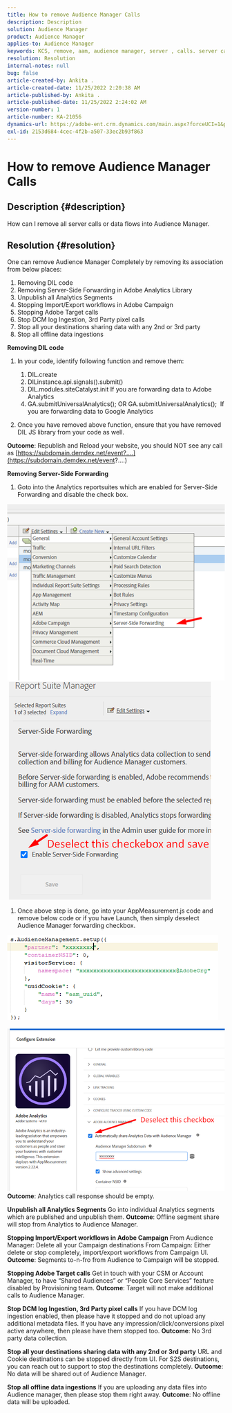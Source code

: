 ```yaml
---
title: How to remove Audience Manager Calls
description: Description
solution: Audience Manager
product: Audience Manager
applies-to: Audience Manager
keywords: KCS, remove, aam, audience manager, server , calls. server calls
resolution: Resolution
internal-notes: null
bug: false
article-created-by: Ankita .
article-created-date: 11/25/2022 2:20:38 AM
article-published-by: Ankita .
article-published-date: 11/25/2022 2:24:02 AM
version-number: 1
article-number: KA-21056
dynamics-url: https://adobe-ent.crm.dynamics.com/main.aspx?forceUCI=1&pagetype=entityrecord&etn=knowledgearticle&id=a6cfc2bc-676c-ed11-9562-6045bd006239
exl-id: 2153d684-4cec-4f2b-a507-33ec2b93f863
---
```

# How to remove Audience Manager Calls

## Description {#description}

How can I remove all server calls or data flows into Audience Manager.

## Resolution {#resolution}


One can remove Audience Manager Completely by removing its association from below places:

1. Removing DIL code
2. Removing Server-Side Forwarding in Adobe Analytics Library
3. Unpublish all Analytics Segments
4. Stopping Import/Export workflows in Adobe Campaign
5. Stopping Adobe Target calls
6. Stop DCM log Ingestion, 3rd Party pixel calls
7. Stop all your destinations sharing data with any 2nd or 3rd party
8. Stop all offline data ingestions


<b>Removing DIL code</b>

1. In your code, identify following function and remove them:

    1. DIL.create
    2. DILinstance.api.signals().submit()
    3. DIL.modules.siteCatalyst.init If you are forwarding data to Adobe Analytics
    4. GA.submitUniversalAnalytics(); OR GA.submitUniversalAnalytics();  If you are forwarding data to Google Analytics
2. Once you have removed above function, ensure that you have removed DIL JS library from your code as well.


<b>Outcome</b>: Republish and Reload your website, you should NOT see any call as [https://subdomain.demdex.net/event?....](https://subdomain.demdex.net/event?....)

<b>Removing Server-Side Forwarding</b>

1. Goto into the Analytics reportsuites which are enabled for Server-Side Forwarding and disable the check box.


![](assets/8a6b5fd5-676c-ed11-9562-6045bd006239.png) ![](assets/8d6b5fd5-676c-ed11-9562-6045bd006239.png)

1. Once above step is done, go into your AppMeasurement.js code and remove below code or if you have Launch, then simply deselect Audience Manager forwarding checkbox.


![](assets/8c6b5fd5-676c-ed11-9562-6045bd006239.png)             ![](assets/8b6b5fd5-676c-ed11-9562-6045bd006239.png)
<b>Outcome</b>: Analytics call response should be empty.

<b>Unpublish all Analytics Segments</b>
Go into individual Analytics segments which are published and unpublish them.
<b>Outcome</b>: Offline segment share will stop from Analytics to Audience Manager.

<b>Stopping Import/Export workflows in Adobe Campaign</b>
From Audience Manager: Delete all your Campaign destinations
From Campaign: Either delete or stop completely, import/export workflows from Campaign UI.
<b>Outcome</b>: Segments to-n-fro from Audience to Campaign will be stopped.

<b>Stopping Adobe Target calls</b>
Get in touch with your CSM or Account Manager, to have “Shared Audiences” or “People Core Services” feature disabled by Provisioning team.
<b>Outcome</b>: Target will not make additional calls to Audience Manager.

<b>Stop DCM log Ingestion, 3rd Party pixel calls</b>
If you have DCM log ingestion enabled, then please have it stopped and do not upload any additional metadata files.
If you have any impression/click/conversions pixel active anywhere, then please have them stopped too.
<b>Outcome</b>: No 3rd party data collection.

<b>Stop all your destinations sharing data with any 2nd or 3rd party</b>
URL and Cookie destinations can be stopped directly from UI.
For S2S destinations, you can reach out to support to stop the destinations completely.
<b>Outcome</b>: No data will be shared out of Audience Manager.

<b>Stop all offline data ingestions</b>
If you are uploading any data files into Audience manager, then please stop them right away.
<b>Outcome</b>: No offline data will be uploaded.
